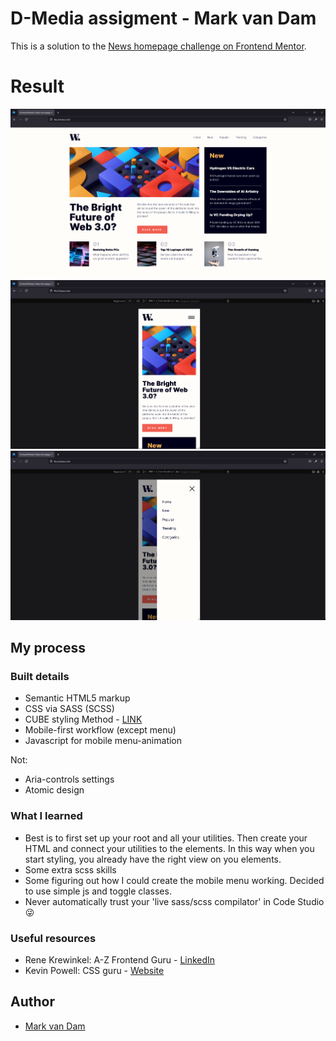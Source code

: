 # D-Media assigment - Mark van Dam

This is a solution to the [News homepage challenge on Frontend Mentor](https://www.frontendmentor.io/challenges/news-homepage-H6SWTa1MFl).

# Result
![Preview1](./design/result/desktop.png)
![Preview2](./design/result/mobile.png)
![Preview3](./design/result/mobile-menu-open.png)

## My process

### Built details

- Semantic HTML5 markup
- CSS via SASS (SCSS)
- CUBE styling Method - [LINK](https://cube.fyi)
- Mobile-first workflow (except menu)
- Javascript for mobile menu-animation

Not:
- Aria-controls settings
- Atomic design


### What I learned

- Best is to first set up your root and all your utilities. Then create your HTML and connect your utilities to the elements. In this way when you start styling, you already have the right view on you elements.
- Some extra scss skills
- Some figuring out how I could create the mobile menu working. Decided to use simple js and toggle classes.
- Never automatically trust your 'live sass/scss compilator' in Code Studio 😜


### Useful resources

- Rene Krewinkel: A-Z Frontend Guru - [LinkedIn](https://www.linkedin.com/in/renekrewinkel/)
- Kevin Powell: CSS guru - [Website](https://www.kevinpowell.co/)

## Author

- [Mark van Dam](https://www.linkedin.com/in/mark-van-dam-37a13325/)